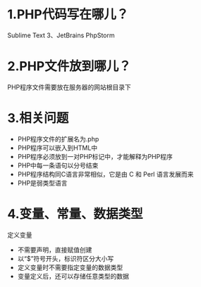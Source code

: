 # 1.PHP代码写在哪儿？
Sublime Text 3、JetBrains PhpStorm

# 2.PHP文件放到哪儿？
PHP程序文件需要放在服务器的网站根目录下

# 3.相关问题
- PHP程序文件的扩展名为.php
- PHP程序可以嵌入到HTML中
- PHP程序必须放到一对PHP标记中，才能解释为PHP程序
- PHP中每一条语句以分号结束
- PHP程序结构同C语言非常相似，它是由 C 和 Perl 语言发展而来
- PHP是弱类型语言

# 4.变量、常量、数据类型  
定义变量
- 不需要声明，直接赋值创建
- 以“$”符号开头，标识符区分大小写
- 定义变量时不需要指定变量的数据类型
- 变量定义后，还可以存储任意类型的数据



